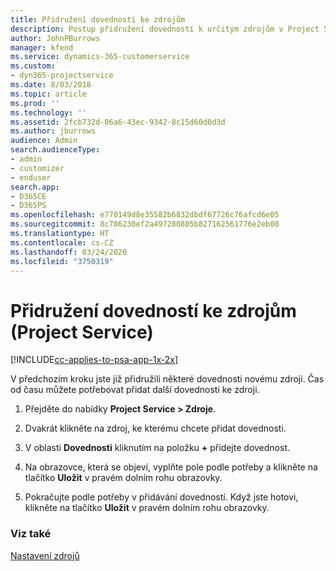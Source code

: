 ```yaml
---
title: Přidružení dovedností ke zdrojům
description: Postup přidružení dovedností k určitým zdrojům v Project Service
author: JohnPBurrows
manager: kfend
ms.service: dynamics-365-customerservice
ms.custom:
- dyn365-projectservice
ms.date: 8/03/2018
ms.topic: article
ms.prod: ''
ms.technology: ''
ms.assetid: 2fcb732d-06a6-43ec-9342-8c15d60d0d3d
ms.author: jburrows
audience: Admin
search.audienceType:
- admin
- customizer
- enduser
search.app:
- D365CE
- D365PS
ms.openlocfilehash: e770149d8e35582b6832dbdf67726c76afcd6e05
ms.sourcegitcommit: 8c786230ef2a497280885b827162561776e2eb00
ms.translationtype: HT
ms.contentlocale: cs-CZ
ms.lasthandoff: 03/24/2020
ms.locfileid: "3750319"
---
```

# <a name="associate-skills-with-resources-project-service"></a>Přidružení dovedností ke zdrojům (Project Service)

[!INCLUDE[cc-applies-to-psa-app-1x-2x](../includes/cc-applies-to-psa-app-1x-2x.md)]

V předchozím kroku jste již přidružili některé dovednosti novému zdroji. Čas od času můžete potřebovat přidat další dovednosti ke zdroji.  
  
1.  Přejděte do nabídky **Project Service > Zdroje**.  
  
2.  Dvakrát klikněte na zdroj, ke kterému chcete přidat dovednosti.  
  
3.  V oblasti **Dovednosti** kliknutím na položku **+** přidejte dovednost.  
  
4.  Na obrazovce, která se objeví, vyplňte pole podle potřeby a klikněte na tlačítko **Uložit** v pravém dolním rohu obrazovky.  
  
5.  Pokračujte podle potřeby v přidávání dovedností. Když jste hotovi, klikněte na tlačítko **Uložit** v pravém dolním rohu obrazovky.  
  
### <a name="see-also"></a>Viz také  
 [Nastavení zdrojů](../project-service/set-up-resources.md)
